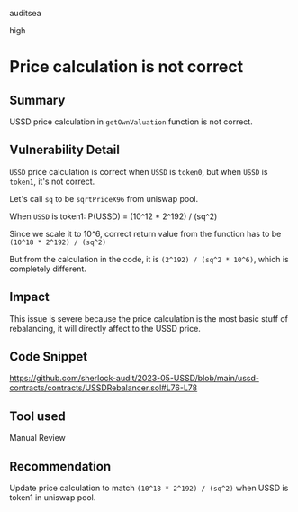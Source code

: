 auditsea

high

# Price calculation is not correct

## Summary
USSD price calculation in `getOwnValuation` function is not correct.

## Vulnerability Detail
`USSD` price calculation is correct when `USSD` is `token0`, but when `USSD` is `token1`, it's not correct.

Let's call `sq` to be `sqrtPriceX96` from uniswap pool.

When `USSD` is token1:
P(USSD)  = (10^12 * 2^192) / (sq^2)

Since we scale it to 10^6, correct return value from the function has to be `(10^18 * 2^192) / (sq^2)`

But from the calculation in the code, it is `(2^192) / (sq^2 * 10^6)`, which is completely different.

## Impact
This issue is severe because the price calculation is the most basic stuff of rebalancing, it will directly affect to the USSD price.

## Code Snippet
https://github.com/sherlock-audit/2023-05-USSD/blob/main/ussd-contracts/contracts/USSDRebalancer.sol#L76-L78

## Tool used

Manual Review

## Recommendation
Update price calculation to match `(10^18 * 2^192) / (sq^2)` when USSD is token1 in uniswap pool.

